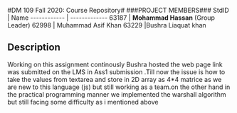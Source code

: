 #DM 109 Fall 2020: Course Repository#
###PROJECT MEMBERS###
StdID | Name
------------ | -------------
63187 | **Mohammad Hassan** (Group Leader)
62998 | Muhammad Asif Khan
63229 |Bushra Liaquat khan


## Description ##
Working on this assignment continously Bushra hosted the web page link was submitted on the LMS in Ass1 submission .Till now the issue is how to take the values from textarea and store in 2D array as 4*4 matrice as we are new to this language (js) but still working as a team.on the other hand in the practical programming manner we implemented the warshall algorithm but still facing some difficulty as i mentioned above

